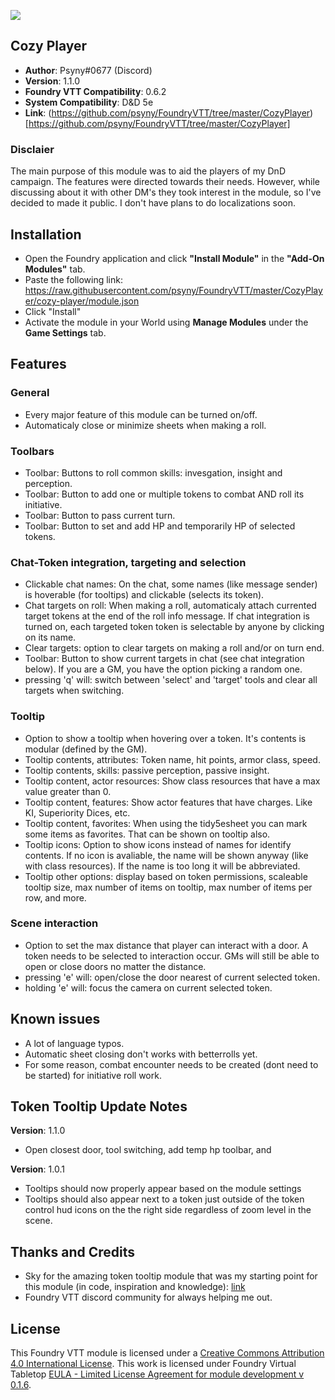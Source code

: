 ![](https://img.shields.io/badge/Foundry-v0.6.2-informational)
## Cozy Player

* **Author**: Psyny#0677  (Discord)
* **Version**: 1.1.0
* **Foundry VTT Compatibility**: 0.6.2
* **System Compatibility**: D&D 5e
* **Link**: (https://github.com/psyny/FoundryVTT/tree/master/CozyPlayer)[https://github.com/psyny/FoundryVTT/tree/master/CozyPlayer]

### Disclaier

The main purpose of this module was to aid the players of my DnD campaign. The features were directed towards their needs.
However, while discussing about it with other DM's they took interest in the module, so I've decided to made it public.
I don't have plans to do localizations soon.

## Installation
* Open the Foundry application and click **"Install Module"** in the **"Add-On Modules"** tab.
* Paste the following link: https://raw.githubusercontent.com/psyny/FoundryVTT/master/CozyPlayer/cozy-player/module.json
* Click "Install"
* Activate the module in your World using **Manage Modules** under the **Game Settings** tab.

## Features

### General
* Every major feature of this module can be turned on/off.
* Automaticaly close or minimize sheets when making a roll. 

### Toolbars
* Toolbar: Buttons to roll common skills: invesgation, insight and perception.
* Toolbar: Button to add one or multiple tokens to combat AND roll its initiative.
* Toolbar: Button to pass current turn.
* Toolbar: Button to set and add HP and temporarily HP of selected tokens.

### Chat-Token integration, targeting and selection
* Clickable chat names: On the chat, some names (like message sender) is hoverable (for tooltips) and clickable (selects its token).
* Chat targets on roll: When making a roll, automaticaly attach currented target tokens at the end of the roll info message. If chat integration is turned on, each targeted token token is selectable by anyone by clicking on its name.
* Clear targets: option to clear targets on making a roll and/or on turn end.
* Toolbar: Button to show current targets in chat (see chat integration below). If you are a GM, you have the option picking a random one.
* pressing 'q' will: switch between 'select' and 'target' tools and clear all targets when switching. 

### Tooltip
* Option to show a tooltip when hovering over a token. It's contents is modular (defined by the GM).
* Tooltip contents, attributes: Token name, hit points, armor class, speed.
* Tooltip contents, skills: passive perception, passive insight.
* Tooltip content, actor resources: Show class resources that have a max value greater than 0.
* Tooltip content, features: Show actor features that have charges. Like KI, Superiority Dices, etc.
* Tooltip content, favorites: When using the tidy5esheet you can mark some items as favorites. That can be shown on tooltip also.
* Tooltip icons: Option to show icons instead of names for identify contents. If no icon is avaliable, the name will be shown anyway (like with class resources). If the name is too long it will be abbreviated. 
* Tooltip other options: display based on token permissions, scaleable tooltip size, max number of items on tooltip, max number of items per row, and more.

### Scene interaction
* Option to set the max distance that player can interact with a door. A token needs to be selected to interaction occur. GMs will still be able to open or close doors no matter the distance.
* pressing 'e' will: open/close the door nearest of current selected token.
* holding 'e' will: focus the camera on current selected token.

## Known issues
- A lot of language typos.
- Automatic sheet closing don't works with betterrolls yet.
- For some reason, combat encounter needs to be created (dont need to be started) for initiative roll work.

## Token Tooltip Update Notes
**Version**: 1.1.0
* Open closest door, tool switching, add temp hp toolbar, and 

**Version**: 1.0.1
* Tooltips should now properly appear based on the module settings
* Tooltips should also appear next to a token just outside of the token control hud icons on the the right side regardless of zoom level in the scene.

## Thanks and Credits
- Sky for the amazing token tooltip module that was my starting point for this module (in code, inspiration and knowledge): [link](https://github.com/Sky-Captain-13/foundry/tree/master/token-tooltip) 
- Foundry VTT discord community for always helping me out.

## License
This Foundry VTT module is licensed under a [Creative Commons Attribution 4.0 International License](http://creativecommons.org/licenses/by/4.0/).
This work is licensed under Foundry Virtual Tabletop [EULA - Limited License Agreement for module development v 0.1.6](http://foundryvtt.com/pages/license.html).
